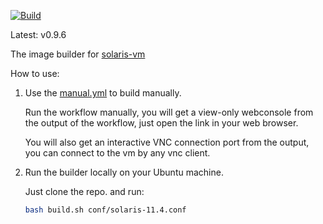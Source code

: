 

[![Build](https://github.com/vmactions/solaris-builder/actions/workflows/build.yml/badge.svg)](https://github.com/vmactions/solaris-builder/actions/workflows/build.yml)

Latest: v0.9.6


The image builder for [solaris-vm](https://github.com/vmactions/solaris-vm)


How to use:

1. Use the [manual.yml](.github/workflows/manual.yml) to build manually.
   
    Run the workflow manually, you will get a view-only webconsole from the output of the workflow, just open the link in your web browser.
   
    You will also get an interactive VNC connection port from the output, you can connect to the vm by any vnc client.

2. Run the builder locally on your Ubuntu machine.

    Just clone the repo. and run:
    ```bash
    bash build.sh conf/solaris-11.4.conf
    ```
   
